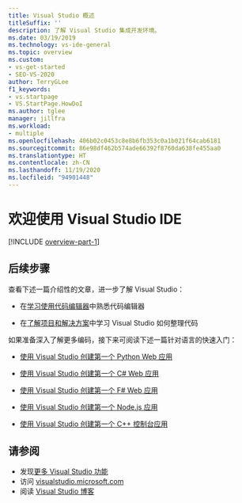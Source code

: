 ```yaml
---
title: Visual Studio 概述
titleSuffix: ''
description: 了解 Visual Studio 集成开发环境。
ms.date: 03/19/2019
ms.technology: vs-ide-general
ms.topic: overview
ms.custom:
- vs-get-started
- SEO-VS-2020
author: TerryGLee
f1_keywords:
- vs.startpage
- VS.StartPage.HowDoI
ms.author: tglee
manager: jillfra
ms.workload:
- multiple
ms.openlocfilehash: 406b02c0453c8e8b6fb353c0a1b021f64cab6181
ms.sourcegitcommit: 86e98df462b574ade66392f8760da638fe455aa0
ms.translationtype: HT
ms.contentlocale: zh-CN
ms.lasthandoff: 11/19/2020
ms.locfileid: "94901448"
---
```

# <a name="welcome-to-the-visual-studio-ide"></a>欢迎使用 Visual Studio IDE

[!INCLUDE [overview-part-1](includes/ide-overview.md)]

## <a name="next-steps"></a>后续步骤

查看下述一篇介绍性的文章，进一步了解 Visual Studio：

- 在[学习使用代码编辑器](../get-started/tutorial-editor.md)中熟悉代码编辑器

- 在[了解项目和解决方案](../get-started/tutorial-projects-solutions.md)中学习 Visual Studio 如何整理代码

如果准备深入了解更多编码，接下来可阅读下述一篇针对语言的快速入门：

- [使用 Visual Studio 创建第一个 Python Web 应用](../ide/quickstart-python.md)

- [使用 Visual Studio 创建第一个 C# Web 应用](../ide/quickstart-aspnet-core.md)

- [使用 Visual Studio 创建第一个 F# Web 应用](../ide/quickstart-fsharp.md)

- [使用 Visual Studio 创建第一个 Node.js 应用](../ide/quickstart-nodejs.md)

- [使用 Visual Studio 创建第一个 C++ 控制台应用](/cpp/get-started/tutorial-console-cpp)

## <a name="see-also"></a>请参阅

- 发现[更多 Visual Studio 功能](../ide/advanced-feature-overview.md)
- 访问 [visualstudio.microsoft.com](https://visualstudio.microsoft.com/vs/)
- 阅读 [Visual Studio 博客](https://devblogs.microsoft.com/visualstudio/)
